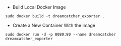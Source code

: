 - Build Local Docker Image
```
sudo docker build -t dreamcatcher_exporter .
```

- Create a New Container With the Image
```
sudo docker run -d -p 8080:80 --name dreamcatcher dreamcatcher_exporter
```
